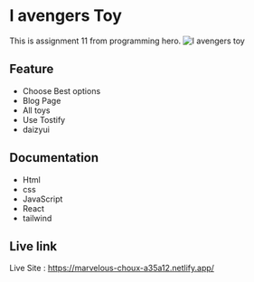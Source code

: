 # I avengers Toy

This is assignment 11 from programming hero.
![I avengers toy ]([http://url/to/img.png](https://i.ibb.co/HrVcxj2/Logo.png))


## Feature

- Choose Best options
- Blog Page
- All toys
- Use Tostify
- daizyui


## Documentation
- Html
- css
- JavaScript
- React
- tailwind

## Live link
Live Site : https://marvelous-choux-a35a12.netlify.app/
